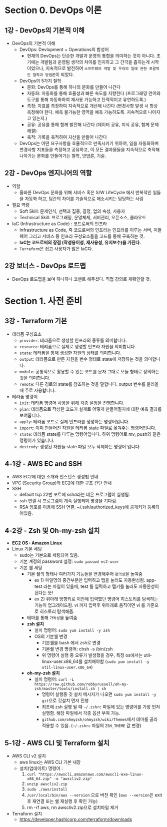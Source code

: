 # Section 0. DevOps 이론

## 1강 - DevOps의 기본적 이해

- DevOps의 기본적 이해
  - DevOps: Devlopment + Operations의 합성어
    - 현재의 DevOps는 단순한 개발과 운영의 통합을 의미하는 것이 아니다. 초기에는 개발팀과 운영팀 생각의 차이를 인지하고 그 간극을 좁히는게 시작이었으나, 지속적으로 발전하여 `소프트웨어 개발 및 우리의 일에 관한 포괄적인 철학과 방법론`이 되었다.
  - DevOps의 5가지 철학
    - 문화: DevOps를 통해 하나의 문화를 만들어 나간다
    - 자동화: 자동화를 통해 효율성과 빠른 속도를 지향한다 (프로그래밍 언어와 도구를 통해 자동화하여 재사용 가능하고 탄력적이고 유연하도록.)
    - 측정: 지표를 측정하여 지속적으로 개선해 나간다 (변경사항 발생 시 항상 측정해야 한다. 예측 불가능한 영역을 예측 가능하도록. 지속적으로 나아지고 있는지.)
    - 공유: 공유를 통해 함께 발전해 나간다 (데이터 공유, 지식 공유, 함께 문제 해결)
    - 축적: 기록을 축적하여 자산을 만들어 나간다
  - DevOps는 어떤 요구사항을 효율적으로 만족시키기 위하여, 일을 자동화하며 변경사항 지표들을 측정하고 공유하고, 이 모든 결과물들을 지속적으로 축적해 나아가는 문화를 만들어가는 철학, 방법론, 기술.

## 2강 - DevOps 엔지니어의 역할

- 역할
  - 올바른 DevOps 문화를 위해 서비스 혹은 S/W LifeCycle 에서 반복적인 일들을 자동화 하고, 팀간의 차이를 기술적으로 해소시키는 담당하는 사람
- 필요 역량
  - Soft Skill: 문제인식, 선택과 집중, 결정, 업의 속성, 사용자
  - Technical Skill: 프로그래밍, 운영체제, 서버관리, 오픈소스, 클라우드
- IaC (Infrastructure as Code) : 코드로써의 인프라
  - Infrastructure as Code, 즉 코드로써의 인프라는 인프라를 이루는 서버, 미들웨어 그리고 서비스 등 인프라 구성요소들을 코드를 통해 구축하는 것.
  - **IaC는 코드로써의 장점 (작성용이성, 재사용성, 유지보수)을 가진다.**
  - `Terraform`은 쉽고 사용자가 많은 IaC다.

## 2강 보너스 - DevOps 로드맵

- DevOps 로드맵을 보며 하나하나 코멘트 해주셨다. 직접 강의로 재확인할 것.

# Section 1. 사전 준비

## 3강 - Terraform 기본

- 테라폼 구성요소
  - `provider`: 테라폼으로 생성할 인프라의 종류를 의미합니다.
  - `resource`: 테랴폼으로 실제로 생성할 인프라 자원을 의미합니다.
  - `state`: 테라폼을 통해 생성한 자원의 상태를 의미합니다.
  - `output`: 테라폼으로 만든 자원을 변수 형태로 state에 저장하는 것을 의미합니다.
  - `module`: 공통적으로 활용할 수 있는 코드를 문자 그대로 모듈 형태로 정의하는 것을 의미합니다.
  - `remote`: 다른 경로의 state를 참조하는 것을 말합니다. output 변수를 불러올때 주로 사용합니다.
- 테라폼 명령어
  - `init`: 테라폼 명령어 사용을 위해 각종 설정을 진행합니다.
  - `plan`: 테라폼으로 작성한 코드가 실제로 어떻게 만들어질지에 대한 예측 결과를 보여줍니다.
  - `apply`: 테라폼 코드로 실제 인프라를 생성하는 명령어입니다.
  - `import`: 이미 만들어진 자원을 테라폼 state 파일로 옮겨주는 명령어입니다.
  - `state`: 테라폼 state를 다루는 명령어입니다. 하위 명령어로 mv, push와 같은 명령어가 있습니다.
  - `destrody`: 생성된 자원들 state 파일 모두 삭제하는 명령어 입니다.

## 4-1강 - AWS EC and SSH

- AWS EC2에 대한 소개와 인스턴스 생성법 안내
- VPC (Security Group)와 EC2에 대한 구조 간단 안내
- SSH
  - default tcp 22번 포트에 sshd라는 데몬 프로그램이 실행됨.
  - ssh 연결 시 프로그램이 계속 실행되며 명령을 기다림.
  - RSA 암호를 이용해 SSH 연결. ~/.ssh/authorized_keys에 공개키가 등록되어있음.

## 4-2강 - Zsh 및 Oh-my-zsh 설치

- **EC2 OS : Amazon Linux**
- Linux 기본 세팅
  - sudo는 기본으로 세팅되어 있음.
  - 기본 계정의 password 설정: `sudo passwd ec2-user`
  - 기본 쉘 세팅
    - 기본 쉘의 형태나 여러가지 기능들을 변경해주어 `편의성`을 높여줌 
      - ex 1) 파일명의 중간부분만 입력하고 탭을 눌러도 자동완성됨. app-test 라는 파일이 있을때, test 를 입력하고 탭키를 눌러도 자동완성이 된다는 뜻!
      - ex 2) 위아래 방향키로 이전에 입력했던 명령어 히스토리를 탐색하는 기능이 업그레이드됨. vi 까지 입력후 위아래로 움직이면 vi 를 기준으로 히스토리 탐색해줌.
    - 테마를 통해 `가독성`을 높여줌
    - **zsh 설치**
      - 설치 명령어: `sudo yum install -y zsh`
      - OS의 기본쉘 변경
        - 기본쉘을 bash 에서 zsh로 변경
        - 기본쉘 변경 명령어: chsh -s /bin/zsh
        - 위 명령어 실행 중 오류가 발생했을 경우, 특정 os에서는 util-linux-user.x86_64를 설치해야함 (`sudo yum install -y util-linux-user.x86_64`)
    - **oh-my-zsh 설치**
      - 설치 명령어: `curl -L https://raw.github.com/robbyrussell/oh-my-zsh/master/tools/install.sh | sh`
        - 명령어 실행중 깃 설치 메시지가 나오면 `sudo yum install -y git`으로 깃설치 먼저 진행
        - 최초에 zsh 실행 될 때 `~/.zshrc` 파일에 있는 명령어를 가장 먼저 실행함. 해당 파일에서 각종 옵션 부여 가능.
        - `github.com/ohmyzsh/ohmyzsh/wiki/Themes`에서 테마를 골라 적용할 수 있음. (`~/.zshrc` 파일의 `ZSH_THEME` 값 변경)

## 5-1강 - AWS CLI 및 Terraform 설치

- AWS CLI v2 설치
  - aws linux는 AWS CLI 기본 내장
  - 설치(업데이트) 명령어 : 
    1. `curl "https://awscli.amazonaws.com/awscli-exe-linux-x86_64.zip" -o "awscliv2.zip"`
    2. `unzip awscliv2.zip`
    3. `sudo ./aws/install`
    4. `/usr/local/bin/aws --version` 으로 버전 확인 (`aws --version`은 exit 후 재연결 또는 쉘 재실행 후 확인 가능)
    5. rm -rf aws, rm awscliv2.zip으로 설치파일 제거
- Terraform 설치
  - https://developer.hashicorp.com/terraform/downloads